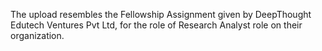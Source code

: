 The upload resembles the Fellowship Assignment given by DeepThought Edutech Ventures Pvt Ltd, for the role of Research Analyst role on their organization. 

